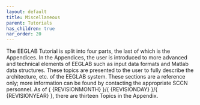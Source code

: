 ```yaml
---
layout: default
title: Miscellaneous
parent: Tutorials
has_children: true
nar_order: 20
---
```


The EEGLAB Tutorial is split into four parts, the last of which is the
Appendices. In the Appendices, the user is introduced to more advanced
and technical elements of EEGLAB such as input data formats and Matlab
data structures. These topics are presented to the user to fully
describe the architecture, etc. of the EEGLAB system. These sections are
a reference only; more information can be found by contacting the
appropriate SCCN personnel. As of { {REVISIONMONTH} }/{ {REVISIONDAY}
}/{ {REVISIONYEAR} }, there are thirteen Topics in the Appendix.
